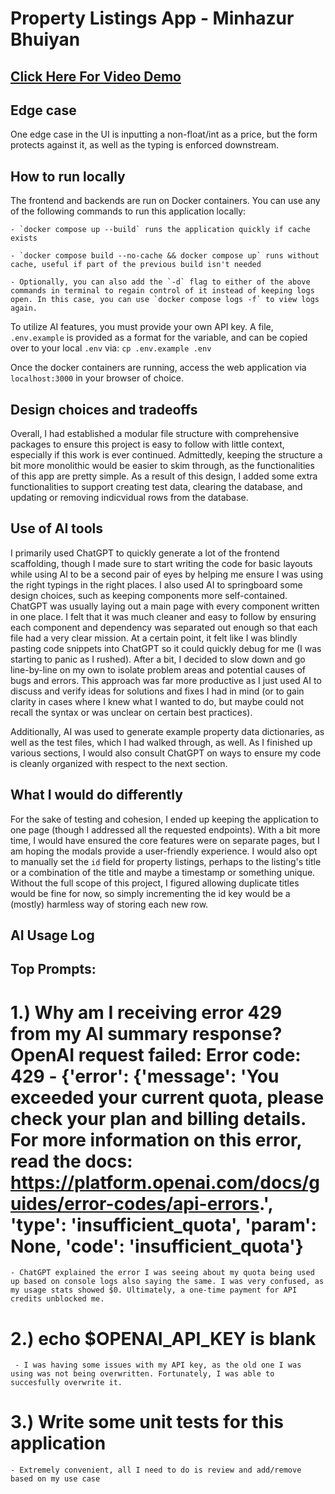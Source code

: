 # Property Listings App - Minhazur Bhuiyan

## [Click Here For Video Demo](https://tinyurl.com/MinhazurPropertyListings) 

## Edge case
One edge case in the UI is inputting a non-float/int as a price, but the form protects against it, as well as the typing is enforced downstream.

## How to run locally
The frontend and backends are run on Docker containers. You can use any of the following commands to run this application locally:
    
    - `docker compose up --build` runs the application quickly if cache exists
    
    - `docker compose build --no-cache && docker compose up` runs without cache, useful if part of the previous build isn't needed

    - Optionally, you can also add the `-d` flag to either of the above commands in terminal to regain control of it instead of keeping logs open. In this case, you can use `docker compose logs -f` to view logs again.

To utilize AI features, you must provide your own API key. A file, `.env.example` is provided as a format for the variable, and can be copied over to your local `.env` via: `cp .env.example .env`


Once the docker containers are running, access the web application via `localhost:3000` in your browser of choice.

## Design choices and tradeoffs
Overall, I had established a modular file structure with comprehensive packages to ensure this project is easy to follow with little context, especially if this work is ever continued. Admittedly, keeping the structure a bit more monolithic would be easier to skim through, as the functionalities of this app are pretty simple. As a result of this design, I added some extra functionalities to support creating test data, clearing the database, and updating or removing indicvidual rows from the database.  

## Use of AI tools
I primarily used ChatGPT to quickly generate a lot of the frontend scaffolding, though I made sure to start writing the code for basic layouts while using AI to be a second pair of eyes by helping me ensure I was using the right typings in the right places. I also used AI to springboard some design choices, such as keeping components more self-contained. ChatGPT was usually laying out a main page with every component written in one place. I felt that it was much cleaner and easy to follow by ensuring each component and dependency was separated out enough so that each file had a very clear mission. At a certain point, it felt like I was blindly pasting code snippets into ChatGPT so it could quickly debug for me (I was starting to panic as I rushed). After a bit, I decided to slow down and go line-by-line on my own to isolate problem areas and potential causes of bugs and errors. This approach was far more productive as I just used AI to discuss and verify ideas for solutions and fixes I had in mind (or to gain clarity in cases where I knew what I wanted to do, but maybe could not recall the syntax or was unclear on certain best practices).

Additionally, AI was used to generate example property data dictionaries, as well as the test files, which I had walked through, as well. As I finished up various sections, I would also consult ChatGPT on ways to ensure my code is cleanly organized with respect to the next section. 


## What I would do differently
For the sake of testing and cohesion, I ended up keeping the application to one page (though I addressed all the requested endpoints). With a bit more time, I would have ensured the core features were on separate pages, but I am hoping the modals provide a user-friendly experience. I would also opt to manually set the `id` field for property listings, perhaps to the listing's title or a combination of the title and maybe a timestamp or something unique. Without the full scope of this project, I figured allowing duplicate titles would be fine for now, so simply incrementing the id key would be a (mostly) harmless way of storing each new row. 

## AI Usage Log
## Top Prompts:

# 1.) Why am I receiving error 429 from my AI summary response? OpenAI request failed: Error code: 429 - {'error': {'message': 'You exceeded your current quota, please check your plan and billing details. For more information on this error, read the docs: https://platform.openai.com/docs/guides/error-codes/api-errors.', 'type': 'insufficient_quota', 'param': None, 'code': 'insufficient_quota'}
   
    - ChatGPT explained the error I was seeing about my quota being used up based on console logs also saying the same. I was very confused, as my usage stats showed $0. Ultimately, a one-time payment for API credits unblocked me. 

# 2.) echo $OPENAI_API_KEY is blank

     - I was having some issues with my API key, as the old one I was using was not being overwritten. Fortunately, I was able to succesfully overwrite it. 

# 3.) Write some unit tests for this application

    - Extremely convenient, all I need to do is review and add/remove based on my use case